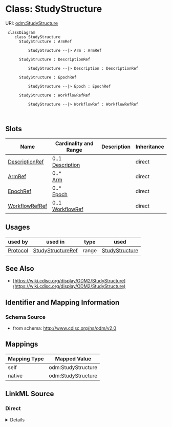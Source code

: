 # Class: StudyStructure



URI: [odm:StudyStructure](http://www.cdisc.org/ns/odm/v2.0/StudyStructure)



```mermaid
 classDiagram
    class StudyStructure
      StudyStructure : ArmRef
        
          StudyStructure --|> Arm : ArmRef
        
      StudyStructure : DescriptionRef
        
          StudyStructure --|> Description : DescriptionRef
        
      StudyStructure : EpochRef
        
          StudyStructure --|> Epoch : EpochRef
        
      StudyStructure : WorkflowRefRef
        
          StudyStructure --|> WorkflowRef : WorkflowRefRef
        
      
```




<!-- no inheritance hierarchy -->


## Slots

| Name | Cardinality and Range | Description | Inheritance |
| ---  | --- | --- | --- |
| [DescriptionRef](DescriptionRef.md) | 0..1 <br/> [Description](Description.md) |  | direct |
| [ArmRef](ArmRef.md) | 0..* <br/> [Arm](Arm.md) |  | direct |
| [EpochRef](EpochRef.md) | 0..* <br/> [Epoch](Epoch.md) |  | direct |
| [WorkflowRefRef](WorkflowRefRef.md) | 0..1 <br/> [WorkflowRef](WorkflowRef.md) |  | direct |





## Usages

| used by | used in | type | used |
| ---  | --- | --- | --- |
| [Protocol](Protocol.md) | [StudyStructureRef](StudyStructureRef.md) | range | [StudyStructure](StudyStructure.md) |






## See Also

* [https://wiki.cdisc.org/display/ODM2/StudyStructure](https://wiki.cdisc.org/display/ODM2/StudyStructure)

## Identifier and Mapping Information







### Schema Source


* from schema: http://www.cdisc.org/ns/odm/v2.0





## Mappings

| Mapping Type | Mapped Value |
| ---  | ---  |
| self | odm:StudyStructure |
| native | odm:StudyStructure |





## LinkML Source

<!-- TODO: investigate https://stackoverflow.com/questions/37606292/how-to-create-tabbed-code-blocks-in-mkdocs-or-sphinx -->

### Direct

<details>
```yaml
name: StudyStructure
from_schema: http://www.cdisc.org/ns/odm/v2.0
see_also:
- https://wiki.cdisc.org/display/ODM2/StudyStructure
slots:
- DescriptionRef
- ArmRef
- EpochRef
- WorkflowRefRef
slot_usage:
  DescriptionRef:
    name: DescriptionRef
    domain_of:
    - Study
    - MetaDataVersion
    - ValueListDef
    - StudyEventGroupRef
    - StudyEventGroupDef
    - StudyEventDef
    - ItemGroupDef
    - Origin
    - ItemDef
    - CodeList
    - CodeListItem
    - MethodDef
    - ConditionDef
    - CommentDef
    - Protocol
    - StudyStructure
    - TrialPhase
    - StudyIndication
    - StudyIntervention
    - StudyObjective
    - StudyEndPoint
    - StudyTargetPopulation
    - StudyEstimand
    - IntercurrentEvent
    - SummaryMeasure
    - Arm
    - Epoch
    - TransitionTimingConstraint
    - AbsoluteTimingConstraint
    - RelativeTimingConstraint
    - DurationTimingConstraint
    - WorkflowDef
    - Criterion
    - ExceptionEvent
    - Organization
    - Location
    - ODMFileMetadata
    range: Description
    maximum_cardinality: 1
  ArmRef:
    name: ArmRef
    multivalued: true
    domain_of:
    - StudyStructure
    range: Arm
    inlined: true
    inlined_as_list: true
  EpochRef:
    name: EpochRef
    multivalued: true
    domain_of:
    - StudyStructure
    range: Epoch
    inlined: true
    inlined_as_list: true
  WorkflowRefRef:
    name: WorkflowRefRef
    domain_of:
    - StudyEventGroupDef
    - StudyEventDef
    - ItemGroupDef
    - Protocol
    - StudyStructure
    - Arm
    - ExceptionEvent
    range: WorkflowRef
    maximum_cardinality: 1
class_uri: odm:StudyStructure

```
</details>

### Induced

<details>
```yaml
name: StudyStructure
from_schema: http://www.cdisc.org/ns/odm/v2.0
see_also:
- https://wiki.cdisc.org/display/ODM2/StudyStructure
slot_usage:
  DescriptionRef:
    name: DescriptionRef
    domain_of:
    - Study
    - MetaDataVersion
    - ValueListDef
    - StudyEventGroupRef
    - StudyEventGroupDef
    - StudyEventDef
    - ItemGroupDef
    - Origin
    - ItemDef
    - CodeList
    - CodeListItem
    - MethodDef
    - ConditionDef
    - CommentDef
    - Protocol
    - StudyStructure
    - TrialPhase
    - StudyIndication
    - StudyIntervention
    - StudyObjective
    - StudyEndPoint
    - StudyTargetPopulation
    - StudyEstimand
    - IntercurrentEvent
    - SummaryMeasure
    - Arm
    - Epoch
    - TransitionTimingConstraint
    - AbsoluteTimingConstraint
    - RelativeTimingConstraint
    - DurationTimingConstraint
    - WorkflowDef
    - Criterion
    - ExceptionEvent
    - Organization
    - Location
    - ODMFileMetadata
    range: Description
    maximum_cardinality: 1
  ArmRef:
    name: ArmRef
    multivalued: true
    domain_of:
    - StudyStructure
    range: Arm
    inlined: true
    inlined_as_list: true
  EpochRef:
    name: EpochRef
    multivalued: true
    domain_of:
    - StudyStructure
    range: Epoch
    inlined: true
    inlined_as_list: true
  WorkflowRefRef:
    name: WorkflowRefRef
    domain_of:
    - StudyEventGroupDef
    - StudyEventDef
    - ItemGroupDef
    - Protocol
    - StudyStructure
    - Arm
    - ExceptionEvent
    range: WorkflowRef
    maximum_cardinality: 1
attributes:
  DescriptionRef:
    name: DescriptionRef
    from_schema: http://www.cdisc.org/ns/odm/v2.0
    rank: 1000
    alias: DescriptionRef
    owner: StudyStructure
    domain_of:
    - Study
    - MetaDataVersion
    - ValueListDef
    - StudyEventGroupRef
    - StudyEventGroupDef
    - StudyEventDef
    - ItemGroupDef
    - Origin
    - ItemDef
    - CodeList
    - CodeListItem
    - MethodDef
    - ConditionDef
    - CommentDef
    - Protocol
    - StudyStructure
    - TrialPhase
    - StudyIndication
    - StudyIntervention
    - StudyObjective
    - StudyEndPoint
    - StudyTargetPopulation
    - StudyEstimand
    - IntercurrentEvent
    - SummaryMeasure
    - Arm
    - Epoch
    - TransitionTimingConstraint
    - AbsoluteTimingConstraint
    - RelativeTimingConstraint
    - DurationTimingConstraint
    - WorkflowDef
    - Criterion
    - ExceptionEvent
    - Organization
    - Location
    - ODMFileMetadata
    range: Description
    maximum_cardinality: 1
  ArmRef:
    name: ArmRef
    from_schema: http://www.cdisc.org/ns/odm/v2.0
    rank: 1000
    multivalued: true
    alias: ArmRef
    owner: StudyStructure
    domain_of:
    - StudyStructure
    range: Arm
    inlined: true
    inlined_as_list: true
  EpochRef:
    name: EpochRef
    from_schema: http://www.cdisc.org/ns/odm/v2.0
    rank: 1000
    multivalued: true
    alias: EpochRef
    owner: StudyStructure
    domain_of:
    - StudyStructure
    range: Epoch
    inlined: true
    inlined_as_list: true
  WorkflowRefRef:
    name: WorkflowRefRef
    from_schema: http://www.cdisc.org/ns/odm/v2.0
    rank: 1000
    alias: WorkflowRefRef
    owner: StudyStructure
    domain_of:
    - StudyEventGroupDef
    - StudyEventDef
    - ItemGroupDef
    - Protocol
    - StudyStructure
    - Arm
    - ExceptionEvent
    range: WorkflowRef
    maximum_cardinality: 1
class_uri: odm:StudyStructure

```
</details>